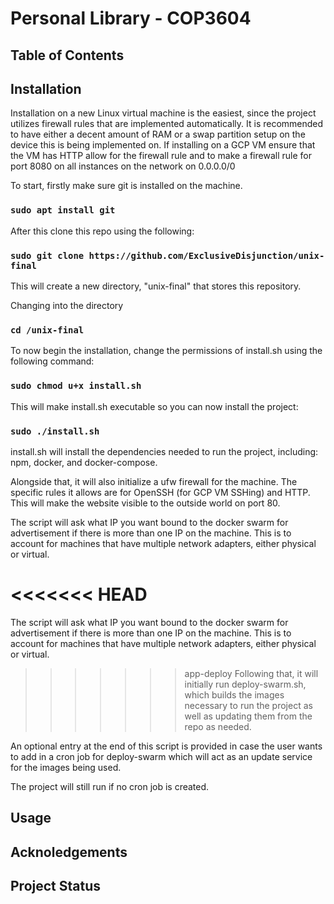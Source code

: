 # Personal Library - COP3604

## Table of Contents

## Installation
Installation on a new Linux virtual machine is the easiest, since the project utilizes firewall rules that are implemented automatically. It is recommended to have either a decent amount of RAM or a swap partition setup on the device this is being implemented on. If installing on a GCP VM ensure that the VM has HTTP allow for the firewall rule and to make a firewall rule for port 8080 on all instances on the network on 0.0.0.0/0

To start, firstly make sure git is installed on the machine.
### `sudo apt install git`

After this clone this repo using the following:
### `sudo git clone https://github.com/ExclusiveDisjunction/unix-final`
This will create a new directory, "unix-final" that stores this repository.

Changing into the directory
### `cd /unix-final`

To now begin the installation, change the permissions of install.sh using the following command:
### `sudo chmod u+x install.sh`

This will make install.sh executable so you can now install the project:
### `sudo ./install.sh`

install.sh will install the dependencies needed to run the project, including: npm, docker, and docker-compose.

Alongside that, it will also initialize a ufw firewall for the machine. The specific rules it allows are for OpenSSH (for GCP VM SSHing) and HTTP. This will make the website visible to the outside world on port 80. 

The script will ask what IP you want bound to the docker swarm for advertisement if there is more than one IP on the machine. This is to account for machines that have multiple network adapters, either physical or virtual.

<<<<<<< HEAD
=======
The script will ask what IP you want bound to the docker swarm for advertisement if there is more than one IP on the machine. This is to account for machines that have multiple network adapters, either physical or virtual.

>>>>>>> app-deploy
Following that, it will initially run deploy-swarm.sh, which builds the images necessary to run the project as well as updating them from the repo as needed.

An optional entry at the end of this script is provided in case the user wants to add in a cron job for deploy-swarm which will act as an update service for the images being used. 

The project will still run if no cron job is created.



## Usage

## Acknoledgements

## Project Status

